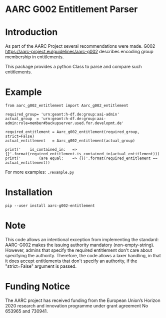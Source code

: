 # AARC G002 Entitlement Parser

# Introduction
As part of the AARC Project several recommendations were made. G002
https://aarc-project.eu/guidelines/aarc-g002 describes encoding group
membership in entitlements.

This package provides a python Class to parse and compare such entitlements.

# Example

```
from aarc_g002_entitlement import Aarc_g002_entitlement

required_group= 'urn:geant:h-df.de:group:aai-admin'
actual_group  = 'urn:geant:h-df.de:group:aai-admin:role=member#backupserver.used.for.developmt.de'

required_entitlement = Aarc_g002_entitlement(required_group, strict=False)
actual_entitlement   = Aarc_g002_entitlement(actual_group)

print('    is_contained_in:   => {}'.format(required_entitlement.is_contained_in(actual_entitlement)))
print('        (are equal:    => {})'.format(required_entitlement == actual_entitlement))
```


For more examples: `./example.py`

# Installation
```
pip --user install aarc-g002-entitlement
```

# Note

This code allows an intentional exception from implementing the standard:
AARC-G002 makes the issuing authority mandatory (non-empty-string).
However, admins that specify the required entitlement don't care about
specifying the authority.
Therefore, the code allows a laxer handling, in that it does
accept entitlements that don't specify an authority, if the "strict=False"
argument is passed.

# Funding Notice
The AARC project has received funding from the European Union’s Horizon
2020 research and innovation programme under grant agreement No 653965 and
730941.
